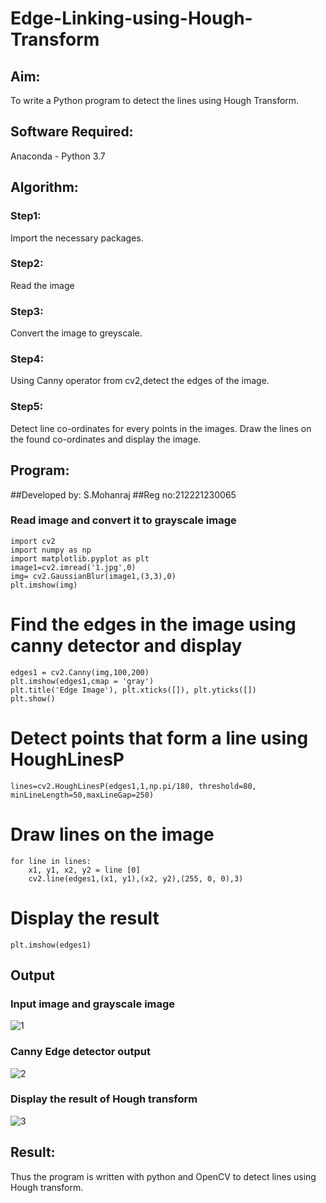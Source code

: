 # Edge-Linking-using-Hough-Transform
## Aim:
To write a Python program to detect the lines using Hough Transform.

## Software Required:
Anaconda - Python 3.7

## Algorithm:
### Step1:
Import the necessary packages.
<br>

### Step2:
Read the image
<br>

### Step3:
Convert the image to greyscale.
<br>

### Step4:
Using Canny operator from cv2,detect the edges of the image.
<br>

### Step5:
Detect line co-ordinates for every points in the images. Draw the lines on the found co-ordinates and display the image.
<br>


## Program:
##Developed by: S.Mohanraj
##Reg no:212221230065

###  Read image and convert it to grayscale image
~~~
import cv2
import numpy as np
import matplotlib.pyplot as plt
image1=cv2.imread('1.jpg',0)
img= cv2.GaussianBlur(image1,(3,3),0)
plt.imshow(img)
~~~


# Find the edges in the image using canny detector and display
~~~
edges1 = cv2.Canny(img,100,200)
plt.imshow(edges1,cmap = 'gray')
plt.title('Edge Image'), plt.xticks([]), plt.yticks([])
plt.show()
~~~


# Detect points that form a line using HoughLinesP
~~~
lines=cv2.HoughLinesP(edges1,1,np.pi/180, threshold=80, minLineLength=50,maxLineGap=250)
~~~


# Draw lines on the image
~~~
for line in lines:
    x1, y1, x2, y2 = line [0] 
    cv2.line(edges1,(x1, y1),(x2, y2),(255, 0, 0),3)
~~~

# Display the result
~~~
plt.imshow(edges1)
~~~


## Output

### Input image and grayscale image
![1](https://user-images.githubusercontent.com/94980741/169020246-6a748ffc-5377-40c8-9734-d8d5f8ce3147.png)


### Canny Edge detector output
![2](https://user-images.githubusercontent.com/94980741/169020313-f1a90c54-24d0-4264-aca7-a0f101c41bf5.png)



### Display the result of Hough transform
![3](https://user-images.githubusercontent.com/94980741/169020337-c62a63f6-0d2f-42a1-b649-bb89f5da2bb0.png)



## Result:
Thus the program is written with python and OpenCV to detect lines using Hough transform. 
